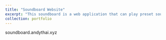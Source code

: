 ```yaml
---
title: "Soundboard Website"
excerpt: "This soundboard is a web application that can play preset sound themes in a soundboard format.<br/>[<img src='/images/soundboard_project.png'>](soundboard.andythai.xyz)"
collection: portfolio
---
```


soundboard.andythai.xyz
